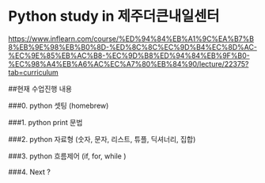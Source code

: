 <h1>Python study in 제주더큰내일센터</h1>

https://www.inflearn.com/course/%ED%94%84%EB%A1%9C%EA%B7%B8%EB%9E%98%EB%B0%8D-%ED%8C%8C%EC%9D%B4%EC%8D%AC-%EC%9E%85%EB%AC%B8-%EC%9D%B8%ED%94%84%EB%9F%B0-%EC%98%A4%EB%A6%AC%EC%A7%80%EB%84%90/lecture/22375?tab=curriculum

##현재 수업진행 내용

###0. python 셋팅 (homebrew)

###1. python print 문법

###2. python 자료형 (숫자, 문자, 리스트, 튜플, 딕셔너리, 집합)

###3. python 흐름제어 (if, for, while )

###4. Next ?

